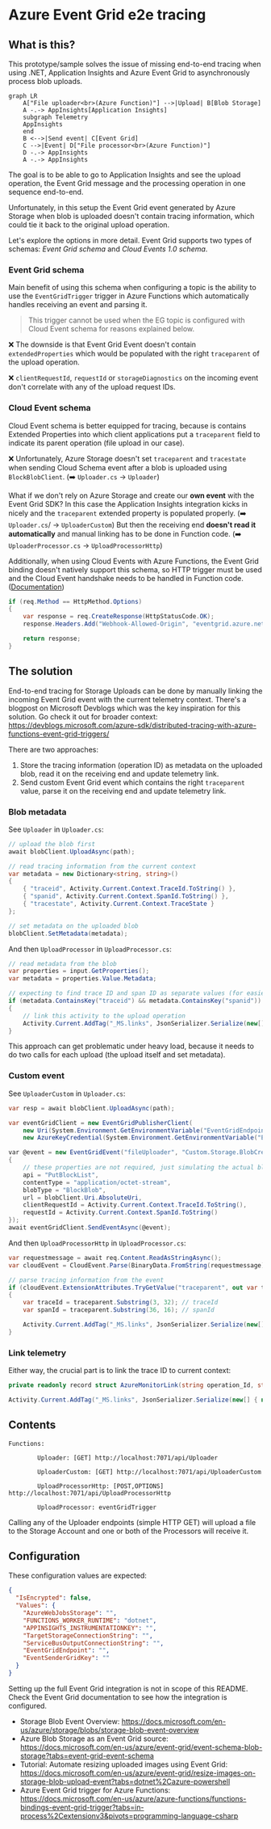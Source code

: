 # Azure Event Grid e2e tracing

## What is this?

This prototype/sample solves the issue of missing end-to-end tracing when using .NET, Application Insights and Azure Event Grid to asynchronously process blob uploads.

```mermaid
graph LR
    A["File uploader<br>(Azure Function)"] -->|Upload| B[Blob Storage]
    A -.-> AppInsights[Application Insights]
    subgraph Telemetry
    AppInsights
    end
    B <-->|Send event| C[Event Grid]
    C -->|Event| D["File processor<br>(Azure Function)"]
    D -.-> AppInsights
    A -.-> AppInsights
```

The goal is to be able to go to Application Insights and see the upload operation, the Event Grid message and the processing operation in one sequence end-to-end.

Unfortunately, in this setup the Event Grid event generated by Azure Storage when blob is uploaded doesn't contain tracing information, which could tie it back to the original upload operation.

Let's explore the options in more detail. Event Grid supports two types of schemas: *Event Grid schema* and *Cloud Events 1.0 schema*.

### Event Grid schema

Main benefit of using this schema when configuring a topic is the ability to use the `EventGridTrigger` trigger in Azure Functions which automatically handles receiving an event and parsing it.

> This trigger cannot be used when the EG topic is configured with Cloud Event schema for reasons explained below.

❌ The downside is that Event Grid Event doesn't contain `extendedProperties` which would be populated with the right `traceparent` of the upload operation.

❌ `clientRequestId`, `requestId` or `storageDiagnostics` on the incoming event don't correlate with any of the upload request IDs.

### Cloud Event schema

Cloud Event schema is better equipped for tracing, because is contains Extended Properties into which client applications put a `traceparent` field to indicate its parent operation (file upload in our case).

❌ Unfortunately, Azure Storage doesn't set `traceparent` and `tracestate` when sending Cloud Schema event after a blob is uploaded using `BlockBlobClient`. (➡️ `Uploader.cs` -> `Uploader`)

What if we don't rely on Azure Storage and create our **own event** with the Event Grid SDK? In this case the Application Insights integration kicks in nicely and the `traceparent` extended property is populated properly. (➡️ `Uploader.cs`/ -> `UploaderCustom`) But then the receiving end **doesn't read it automatically** and manual linking has to be done in Function code. (➡️ `UploaderProcessor.cs` -> `UploadProcessorHttp`)

Additionally, when using Cloud Events with Azure Functions, the Event Grid binding doesn't natively support this schema, so HTTP trigger must be used and the Cloud Event handshake needs to be handled in Function code. ([Documentation](https://docs.microsoft.com/azure/event-grid/cloudevents-schema#use-with-azure-functions))

```csharp
if (req.Method == HttpMethod.Options)
{
    var response = req.CreateResponse(HttpStatusCode.OK);
    response.Headers.Add("Webhook-Allowed-Origin", "eventgrid.azure.net");

    return response;
}
```

## The solution

End-to-end tracing for Storage Uploads can be done by manually linking the incoming Event Grid event with the current telemetry context. There's a blogpost on Microsoft Devblogs which was the key inspiration for this solution. Go check it out for broader context: https://devblogs.microsoft.com/azure-sdk/distributed-tracing-with-azure-functions-event-grid-triggers/

There are two approaches:

1. Store the tracing information (operation ID) as metadata on the uploaded blob, read it on the receiving end and update telemetry link.
1. Send custom Event Grid event which contains the right `traceparent` value, parse it on the receiving end and update telemetry link.

### Blob metadata

See `Uploader` in `Uploader.cs`:

```csharp
// upload the blob first
await blobClient.UploadAsync(path);

// read tracing information from the current context
var metadata = new Dictionary<string, string>()
{
    { "traceid", Activity.Current.Context.TraceId.ToString() },
    { "spanid", Activity.Current.Context.SpanId.ToString() },
    { "tracestate", Activity.Current.Context.TraceState }
};

// set metadata on the uploaded blob
blobClient.SetMetadata(metadata);
```

And then `UploadProcessor` in `UploadProcessor.cs`:

```csharp
// read metadata from the blob
var properties = input.GetProperties();
var metadata = properties.Value.Metadata;

// expecting to find trace ID and span ID as separate values (for easier processing)
if (metadata.ContainsKey("traceid") && metadata.ContainsKey("spanid"))
{
    // link this activity to the upload operation
    Activity.Current.AddTag("_MS.links", JsonSerializer.Serialize(new[] { new AzureMonitorLink(metadata["traceid"], metadata["spanid"]) }));
}
```

This approach can get problematic under heavy load, because it needs to do two calls for each upload (the upload itself and set metadata).

### Custom event

See `UploaderCustom` in `Uploader.cs`:

```csharp
var resp = await blobClient.UploadAsync(path);

var eventGridClient = new EventGridPublisherClient(
    new Uri(System.Environment.GetEnvironmentVariable("EventGridEndpoint")), 
    new AzureKeyCredential(System.Environment.GetEnvironmentVariable("EventSenderGridKey")));

var @event = new EventGridEvent("fileUploader", "Custom.Storage.BlobCreated", "1.0", new BlockBlobEventData()
{
    // these properties are not required, just simulating the actual blob event
    api = "PutBlockList",
    contentType = "application/octet-stream",
    blobType = "BlockBlob",
    url = blobClient.Uri.AbsoluteUri,
    clientRequestId = Activity.Current.Context.TraceId.ToString(),
    requestId = Activity.Current.Context.SpanId.ToString()
});
await eventGridClient.SendEventAsync(@event);
```

And then `UploadProcessorHttp` in `UploadProcessor.cs`:

```csharp
var requestmessage = await req.Content.ReadAsStringAsync();
var cloudEvent = CloudEvent.Parse(BinaryData.FromString(requestmessage));

// parse tracing information from the event
if (cloudEvent.ExtensionAttributes.TryGetValue("traceparent", out var tp) && tp is string traceparent)
{
    var traceId = traceparent.Substring(3, 32); // traceId
    var spanId = traceparent.Substring(36, 16); // spanId

    Activity.Current.AddTag("_MS.links", JsonSerializer.Serialize(new[] { new AzureMonitorLink(traceId, spanId) }));
}
```

### Link telemetry

Either way, the crucial part is to link the trace ID to current context:

```csharp
private readonly record struct AzureMonitorLink(string operation_Id, string id); // field names must be exactly this

Activity.Current.AddTag("_MS.links", JsonSerializer.Serialize(new[] { new AzureMonitorLink(traceId, spanId) }));
```

## Contents

```
Functions:

        Uploader: [GET] http://localhost:7071/api/Uploader

        UploaderCustom: [GET] http://localhost:7071/api/UploaderCustom

        UploadProcessorHttp: [POST,OPTIONS] http://localhost:7071/api/UploadProcessorHttp

        UploadProcessor: eventGridTrigger
```

Calling any of the Uploader endpoints (simple HTTP GET) will upload a file to the Storage Account and one or both of the Processors will receive it.

## Configuration

These configuration values are expected:

```json
{
  "IsEncrypted": false,
  "Values": {
    "AzureWebJobsStorage": "",
    "FUNCTIONS_WORKER_RUNTIME": "dotnet",
    "APPINSIGHTS_INSTRUMENTATIONKEY": "",
    "TargetStorageConnectionString": "",
    "ServiceBusOutputConnectionString": "",
    "EventGridEndpoint": "",
    "EventSenderGridKey": ""
  }
}
```

Setting up the full Event Grid integration is not in scope of this README. Check the Event Grid documentation to see how the integration is configured.

* Storage Blob Event Overview: https://docs.microsoft.com/en-us/azure/storage/blobs/storage-blob-event-overview
* Azure Blob Storage as an Event Grid source: https://docs.microsoft.com/en-us/azure/event-grid/event-schema-blob-storage?tabs=event-grid-event-schema
* Tutorial: Automate resizing uploaded images using Event Grid: https://docs.microsoft.com/en-us/azure/event-grid/resize-images-on-storage-blob-upload-event?tabs=dotnet%2Cazure-powershell
* Azure Event Grid trigger for Azure Functions: https://docs.microsoft.com/en-us/azure/azure-functions/functions-bindings-event-grid-trigger?tabs=in-process%2Cextensionv3&pivots=programming-language-csharp
